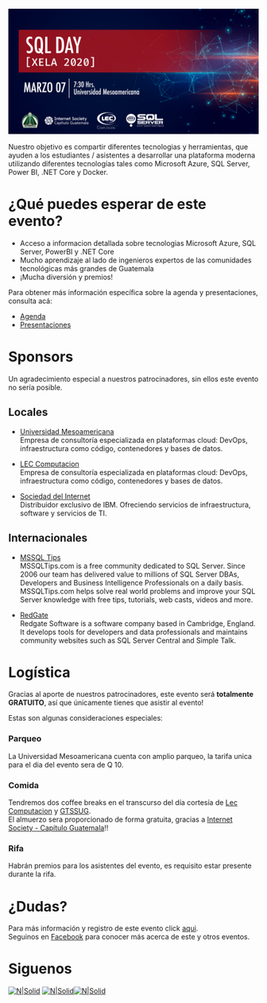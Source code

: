 ![Header](images/header.jpg)

Nuestro objetivo es compartir diferentes tecnologias y herramientas, que ayuden a los estudiantes / asistentes a desarrollar una plataforma moderna utilizando diferentes tecnologías tales como Microsoft Azure, SQL Server, Power BI, .NET Core y Docker.

# ¿Qué puedes esperar de este evento?
* Acceso a informacion detallada sobre tecnologias Microsoft Azure, SQL Server, PowerBI y .NET Core
* Mucho aprendizaje al lado de ingenieros expertos de las comunidades tecnológicas más grandes de Guatemala
* ¡Mucha diversión y premios!

Para obtener más información específica sobre la agenda y presentaciones, consulta acá:
* [Agenda](Agenda.md)
* [Presentaciones](Presentaciones/README.md)

# Sponsors
Un agradecimiento especial a nuestros patrocinadores, sin ellos este evento no sería posible.

## Locales

* [Universidad Mesoamericana](https://www.datum.com.gt/)  
Empresa de consultoría especializada en plataformas cloud: DevOps, infraestructura como código, contenedores y bases de datos.

* [LEC Computacion](https://www.datum.com.gt/)  
Empresa de consultoría especializada en plataformas cloud: DevOps, infraestructura como código, contenedores y bases de datos.

* [Sociedad del Internet](https://www.gbm.net)  
Distribuidor exclusivo de IBM. Ofreciendo servicios de infraestructura, software y servicios de TI.

## Internacionales
* [MSSQL Tips](https://www.mssqltips.com)  
MSSQLTips.com is a free community dedicated to SQL Server.  Since 2006 our team has delivered value to millions of SQL Server DBAs, Developers and Business Intelligence Professionals on a daily basis. MSSQLTips.com helps solve real world problems and improve your SQL Server knowledge with free tips, tutorials, web casts, videos and more. 

* [RedGate](https://www.red-gate.com)  
Redgate Software is a software company based in Cambridge, England. It develops tools for developers and data professionals and maintains community websites such as SQL Server Central and Simple Talk. 

# Logística 
Gracias al aporte de nuestros patrocinadores, este evento será **totalmente GRATUITO**, así que únicamente tienes que asistir al evento!

Estas son algunas consideraciones especiales:

### Parqueo
La Universidad Mesoamericana cuenta con amplio parqueo, la tarifa unica para el dia del evento sera de Q 10.

### Comida
Tendremos dos coffee breaks en el transcurso del día cortesía de [Lec Computacion](http://www.leccomputacion.com) y [GTSSUG](http://facebook.com/groups/gtssug/).   
El almuerzo sera proporcionado de forma gratuita, gracias a [Internet Society - Capítulo Guatemala](https://www.isoc.org.gt)!!

### Rifa
Habrán premios para los asistentes del evento, es requisito estar presente durante la rifa.

# ¿Dudas? 
Para más información y registro de este evento click [aqui](https://sqlconnect_2019.eventbrite.com).  
Seguinos en [Facebook](https://www.facebook.com/groups/gtssug/) para conocer más acerca de este y otros eventos.

# Siguenos
[![N|Solid](http://dbamastery.com/wp-content/uploads/2018/08/if_twitter_circle_color_107170.png)](https://twitter.com/gtssug) [![N|Solid](http://dbamastery.com/wp-content/uploads/2018/08/if_github_circle_black_107161.png)](https://github.com/GTSSUG)[![N|Solid](http://dbamastery.com/wp-content/uploads/2018/08/if_browser_1055104.png)](https://www.facebook.com/groups/gtssug/)
